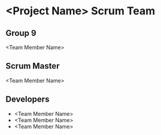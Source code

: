 # \<Project Name\> Scrum Team
## Group 9
\<Team Member Name\>
## Scrum Master
\<Team Member Name\>
## Developers
- \<Team Member Name\>
- \<Team Member Name\>
- \<Team Member Name\>
